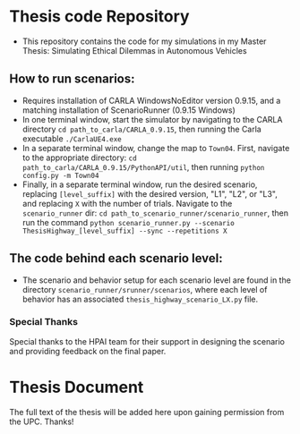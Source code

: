 # Thesis code Repository

- This repository contains the code for my simulations in my Master Thesis: Simulating Ethical Dilemmas in Autonomous Vehicles

## How to run scenarios:
- Requires installation of CARLA WindowsNoEditor version 0.9.15, and a matching installation of ScenarioRunner (0.9.15 Windows)
- In one terminal window, start the simulator by navigating to the CARLA directory `cd path_to_carla/CARLA_0.9.15`, then running the Carla executable `./CarlaUE4.exe`
- In a separate terminal window, change the map to `Town04`. First, navigate to the appropriate directory: `cd path_to_carla/CARLA_0.9.15/PythonAPI/util`, then running `python config.py -m Town04`
- Finally, in a separate terminal window, run the desired scenario, replacing `[level_suffix]` with the desired version, "L1", "L2", or "L3", and replacing `X` with the number of trials. Navigate to the `scenario_runner` dir: `cd path_to_scenario_runner/scenario_runner`, then run the command `python scenario_runner.py --scenario ThesisHighway_[level_suffix] --sync --repetitions X`

## The code behind each scenario level:
- The scenario and behavior setup for each scenario level are found in the directory `scenario_runner/srunner/scenarios`, where each level of behavior has an associated `thesis_highway_scenario_LX.py` file.

### Special Thanks
Special thanks to the HPAI team for their support in designing the scenario and providing feedback on the final paper.

# Thesis Document
The full text of the thesis will be added here upon gaining permission from the UPC. Thanks!
